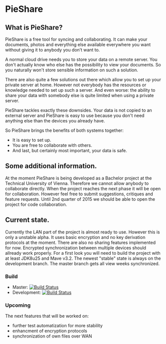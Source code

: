 # PieShare

## What is PieShare?
PieShare is a free tool for syncing and collaborating. It can make your documents, photos and everything else available everywhere you want without giving it to anybody you don’t want to.

A normal cloud drive needs you to store your data on a remote server. You don't actually know who else has the possibility to view your documents. So you naturally won't store sensible information on such a solution.

There are also quite a few solutions out there which allow you to set up your private server at home. However not everybody has the resources or knowledge needed to set up such a server. And even worse: the ability to share your data with somebody else is quite limited when using a private server.

PieShare tackles exactly these downsides. Your data is not copied to an external server and PieShare is easy to use because you don't need anything else than the devices you already have.

So PieShare brings the benefits of both systems together: 
- It is easy to set up. 
- You are free to collaborate with others. 
- And last, but certainly most important, your data is safe.

## Some additional information.
At the moment PieShare is being developed as a Bachelor project at the Technical University of Vienna. Therefore we cannot allow anybody to collaborate directly. When the project reaches the next phase it will be open for collaboration. However feel free to submit suggestions, critiques and feature requests. Until 2nd quarter of 2015 we should be able to open the project for code collaboration.

## Current state.
Currently the LAN part of the project is almost ready to use. However this is only a unstable alpha. It uses basic encryption and no key derivation protocols at the moment. There are also no sharing features implemented for now. Encrypted synchronization between multiple devices should allready work properly.
For a first look you will need to build the project with at least JDK8u25 and Mave v3.2. The newest "stable" state is always on the development branch. The master branch gets all view weeks synchronized.

### Build
- Master: [![Build Status](https://travis-ci.org/vauvenal5/pieShare.svg?branch=master)](https://travis-ci.org/vauvenal5/pieShare)
- Development: [![Build Status](https://travis-ci.org/vauvenal5/pieShare.svg?branch=development)](https://travis-ci.org/vauvenal5/pieShare)

### Upcoming
The next features that will be worked on:
- further test automatization for more stability
- enhancment of encryption protocols
- synchronization of own files over WAN
